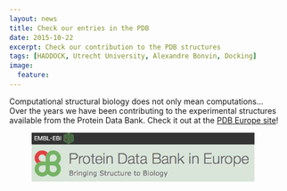 ```yaml
---
layout: news
title: Check our entries in the PDB
date: 2015-10-22
excerpt: Check our contribution to the PDB structures
tags: [HADDOCK, Utrecht University, Alexandre Bonvin, Docking]
image:
  feature:
---
```


Computational structural biology does not only mean computations...
<BR>
Over the years we have been contributing to the experimental structures available from the Protein Data Bank. Check it out at the [PDB Europe site](http://www.ebi.ac.uk/pdbe/entry/search/index?text:bonvin&sort=release_date+desc&status:REL)!

<figure>
    <a href="http://www.ebi.ac.uk/pdbe/entry/search/index?text:bonvin&sort=release_date+desc&status:REL"><img src="/images/posts/PDBe.png" width="400"></a>
</figure>